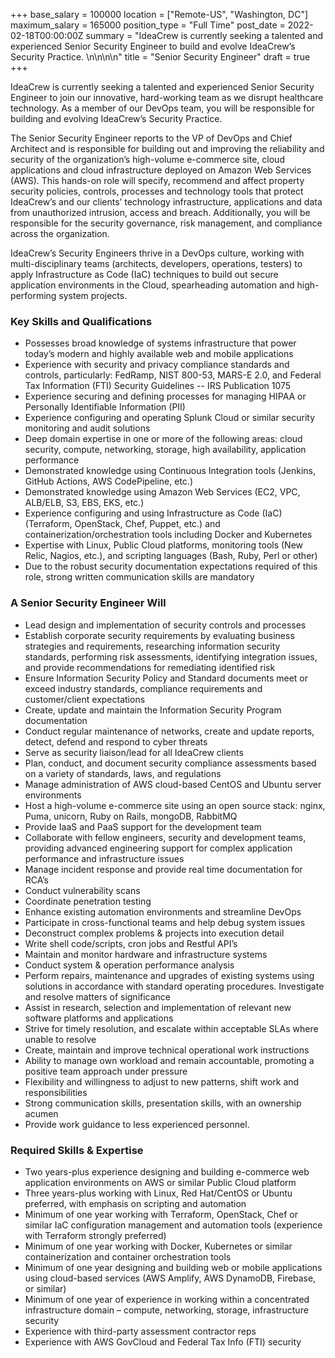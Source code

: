 +++
base_salary = 100000
location = ["Remote-US", "Washington, DC"]
maximum_salary = 165000
position_type = "Full Time"
post_date = 2022-02-18T00:00:00Z
summary = "IdeaCrew is currently seeking a talented and experienced Senior Security Engineer to build and evolve IdeaCrew’s Security Practice.  \n\n\n\n"
title = "Senior Security Engineer"
draft = true
+++

IdeaCrew is currently seeking a talented and experienced Senior Security Engineer to join our innovative, hard-working team as we disrupt healthcare technology. As a member of our DevOps team, you will be responsible for building and evolving IdeaCrew’s Security Practice.

The Senior Security Engineer reports to the VP of DevOps and Chief Architect and is responsible for building out and improving the reliability and security of the organization’s high-volume e-commerce site, cloud applications and cloud infrastructure deployed on Amazon Web Services (AWS). This hands-on role will specify, recommend and affect property security policies, controls, processes and technology tools that protect IdeaCrew’s and our clients’ technology infrastructure, applications and data from unauthorized intrusion, access and breach. Additionally, you will be responsible for the security governance, risk management, and compliance across the organization.

IdeaCrew’s Security Engineers thrive in a DevOps culture, working with multi-disciplinary teams (architects, developers, operations, testers) to apply Infrastructure as Code (IaC) techniques to build out secure application environments in the Cloud, spearheading automation and high-performing system projects.

### Key Skills and Qualifications

- Possesses broad knowledge of systems infrastructure that power today’s modern and highly available web and mobile applications
- Experience with security and privacy compliance standards and controls, particularly: FedRamp, NIST 800-53, MARS-E 2.0, and Federal Tax Information (FTI) Security Guidelines -- IRS Publication 1075
- Experience securing and defining processes for managing HIPAA or Personally Identifiable Information (PII)
- Experience configuring and operating Splunk Cloud or similar security monitoring and audit solutions
- Deep domain expertise in one or more of the following areas: cloud security, compute, networking, storage, high availability, application performance
- Demonstrated knowledge using Continuous Integration tools (Jenkins, GitHub Actions, AWS CodePipeline, etc.)
- Demonstrated knowledge using Amazon Web Services (EC2, VPC, ALB/ELB, S3, EBS, EKS, etc.)
- Experience configuring and using Infrastructure as Code (IaC) (Terraform, OpenStack, Chef, Puppet, etc.) and containerization/orchestration tools including Docker and Kubernetes
- Expertise with Linux, Public Cloud platforms, monitoring tools (New Relic, Nagios, etc.), and scripting languages (Bash, Ruby, Perl or other)
- Due to the robust security documentation expectations required of this role, strong written communication skills are mandatory

### A Senior Security Engineer Will

- Lead design and implementation of security controls and processes
- Establish corporate security requirements by evaluating business strategies and requirements, researching information security standards, performing risk assessments, identifying integration issues, and provide recommendations for remediating identified risk
- Ensure Information Security Policy and Standard documents meet or exceed industry standards, compliance requirements and customer/client expectations
- Create, update and maintain the Information Security Program documentation
- Conduct regular maintenance of networks, create and update reports, detect, defend and respond to cyber threats
- Serve as security liaison/lead for all IdeaCrew clients
- Plan, conduct, and document security compliance assessments based on a variety of standards, laws, and regulations
- Manage administration of AWS cloud-based CentOS and Ubuntu server environments
- Host a high-volume e-commerce site using an open source stack: nginx, Puma, unicorn, Ruby on Rails, mongoDB, RabbitMQ
- Provide IaaS and PaaS support for the development team
- Collaborate with fellow engineers, security and development teams, providing advanced engineering support for complex application performance and infrastructure issues
- Manage incident response and provide real time documentation for RCA’s
- Conduct vulnerability scans
- Coordinate penetration testing
- Enhance existing automation environments and streamline DevOps
- Participate in cross-functional teams and help debug system issues
- Deconstruct complex problems & projects into execution detail
- Write shell code/scripts, cron jobs and Restful API’s
- Maintain and monitor hardware and infrastructure systems
- Conduct system & operation performance analysis
- Perform repairs, maintenance and upgrades of existing systems using solutions in accordance with standard operating procedures. Investigate and resolve matters of significance
- Assist in research, selection and implementation of relevant new software platforms and applications
- Strive for timely resolution, and escalate within acceptable SLAs where unable to resolve
- Create, maintain and improve technical operational work instructions
- Ability to manage own workload and remain accountable, promoting a positive team approach under pressure
- Flexibility and willingness to adjust to new patterns, shift work and responsibilities
- Strong communication skills, presentation skills, with an ownership acumen
- Provide work guidance to less experienced personnel.

### Required Skills & Expertise

- Two years-plus experience designing and building e-commerce web application environments on AWS or similar Public Cloud platform
- Three years-plus working with Linux, Red Hat/CentOS or Ubuntu preferred, with emphasis on scripting and automation
- Minimum of one year working with Terraform, OpenStack, Chef or similar IaC configuration management and automation tools (experience with Terraform strongly preferred)
- Minimum of one year working with Docker, Kubernetes or similar containerization and container orchestration tools
- Minimum of one year designing and building web or mobile applications using cloud-based services (AWS Amplify, AWS DynamoDB, Firebase, or similar)
- Minimum of one year of experience in working within a concentrated infrastructure domain – compute, networking, storage, infrastructure security
- Experience with third-party assessment contractor reps
- Experience with AWS GovCloud and Federal Tax Info (FTI) security
